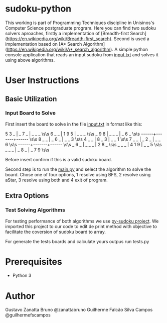 # sudoku-python

This working is part of Programming Techniques discipline in Unisinos's Computer Science postgraduate program. Here you can find two sudoku solvers aproaches, firstly a implementation of [Breadth-first Search] (https://en.wikipedia.org/wiki/Breadth-first_search). Second is used a implementation based on [A* Search Algorithm] (https://en.wikipedia.org/wiki/A*_search_algorithm).
 A simple python console application that reads an input sudoku from [input.txt](input.txt) and solves it using above algorithms.

 # User Instructions
 ## Basic Utilization
 ### Input Board to Solve

 First insert the board to solve in the file [input.txt](input.txt) in format like this:

5 3 _ | _ 7 _ | _ _ _ \s\s
6 _ _ | 1 9 5 | _ _ _ \s\s
_ 9 8 | _ _ _ | _ 6 _ \s\s
------+-------+------ \s\s
8 _ _ | _ 6 _ | _ _ 3 \s\s
4 _ _ | 8 _ 3 | _ _ 1 \s\s
7 _ _ | _ 2 _ | _ _ 6 \s\s
------+-------+------ \s\s
_ 6 _ | _ _ _ | 2 8 _ \s\s
_ _ _ | 4 1 9 | _ _ 5 \s\s
_ _ _ | _ 8 _ | _ 7 9 \s\s

Before insert confirm if this is a valid sudoku board.

Second step is to run the [main.py](main.py) and select the algorithm to solve the board. Chose one of four options, 1 resolve using BFS, 2 resolve using aStar, 3 resolve using both and 4 exit of program.

 ## Extra Options
 ### Test Solving Algorithms

For testing performance of both algorithms we use [py-sudoku project](https://pypi.org/project/py-sudoku/). We imported this project to our code to edit de print method with objective to facilitate the coversion of sudoku board to array.

For generate the tests boards and calculate yours outpus run tests.py
 

# Prerequisites
  * Python 3

# Author
Gustavo Zanatta Bruno @zanattabruno
Guilherme Falcão Silva Campos @guilhermefscampos